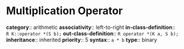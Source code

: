 # Multiplication Operator

**category**:: arithmetic
**associativity**:: left-to-right
**in-class-definition**:: `R K::operator *(S b);`
**out-class-definition**:: `R operator *(K a, S b);`
**inheritance**:: inherited
**priority**:: 5
**syntax**:: `a * b`
**type**:: binary
